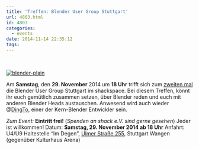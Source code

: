 ```yaml
---
title: 'Treffen: Blender User Group Stuttgart'
url: 4803.html
id: 4803
categories:
  - events
date: 2014-11-14 22:35:12
tags:
---
```


&nbsp;

[![blender-plain](https://blog.shackspace.de/wp-content/uploads/2014/10/blender-plain.png)](https://blog.shackspace.de/wp-content/uploads/2014/10/blender-plain.png)

Am **Samstag**, den **29\. November** 2014 um **18 Uhr** trifft sich zum [zweiten mal](https://blog.shackspace.de/?p=4778) die Blender User Group Stuttgart im shackspace.
Bei diesem Treffen, könnt ihr euch gemütlich zusammen setzen, über Blender reden und euch mit anderen Blender Heads austauschen. Anwesend wird auch wieder @[DingTo](https://twitter.com/DingTo), einer der Kern-Blender Entwickler sein.

_Zum Event:_
**Eintritt frei!** (_Spenden an shack e.V. sind gerne gesehen_) Jeder ist willkommen!
Datum: **Samstag, 29\. November 2014 **ab** 18 Uhr**
Anfahrt: U4/U9 Haltestelle “Im Degen”, [Ulmer Straße 255](https://blog.shackspace.de/?page_id=713), Stuttgart Wangen (gegenüber Kulturhaus Arena)